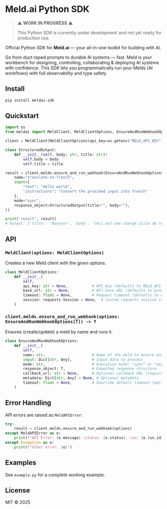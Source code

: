 # Meld.ai Python SDK

> ⚠️ **WORK IN PROGRESS** ⚠️
> 
> This Python SDK is currently under development and not yet ready for production use.

Official Python SDK for **Meld.ai** — your all-in-one toolkit for building with AI.

Go from duct-taped prompts to durable AI systems — fast. Meld is your workbench for designing, controlling, collaborating & deploying AI systems with confidence. This SDK lets you programmatically run your Melds (AI workflows) with full observability and type safety.

## Install

```bash
pip install meldai-sdk
```

## Quickstart

```python
import os
from meldai import MeldClient, MeldClientOptions, EnsureAndRunWebhookOptions

client = MeldClient(MeldClientOptions(api_key=os.getenv("MELD_API_KEY")))

class StructuredOutput:
    def __init__(self, body: str, title: str):
        self.body = body
        self.title = title

result = client.melds.ensure_and_run_webhook(EnsureAndRunWebhookOptions(
    name="translate-to-french",
    input={
        "text": "Hello world",
        "instructions": "Convert the provided input into french"
    },
    mode="sync",
    response_object=StructuredOutput(title="", body=""),
))

print('result', result)
# Output: {'title': 'Bonjour', 'body': 'Ceci est une charge utile de test'}
```

## API

### `MeldClient(options: MeldClientOptions)`

Creates a new Meld client with the given options.

```python
class MeldClientOptions:
    def __init__(
        self,
        api_key: str = None,           # API key (defaults to MELD_API_KEY env var)
        base_url: str = None,          # API base URL (defaults to production endpoint)
        timeout: float = None,         # Request timeout (defaults to 60s)
        session: requests.Session = None,  # Custom requests session (optional)
    )
```

### `client.melds.ensure_and_run_webhook(options: EnsureAndRunWebhookOptions[T]) -> T`

Ensures (create/update) a meld by name and runs it.

```python
class EnsureAndRunWebhookOptions:
    def __init__(
        self,
        name: str,                     # Name of the meld to ensure and run
        input: Dict[str, Any],         # Input data to process
        mode: str,                     # Execution mode: "sync" or "async"
        response_object: T,            # Expected response structure
        callback_url: str = None,      # Optional callback URL (required for async mode)
        metadata: Dict[str, Any] = None, # Optional metadata
        timeout: float = None,         # Override default timeout (optional)
    )
```

## Error Handling

API errors are raised as `MeldAPIError`:

```python
try:
    result = client.melds.ensure_and_run_webhook(options)
except MeldAPIError as e:
    print(f"API Error: {e.message} (status: {e.status}, run: {e.run_id})")
except Exception as e:
    print(f"Other error: {e}")
```

## Examples

See `example.py` for a complete working example.

## License

MIT © 2025
